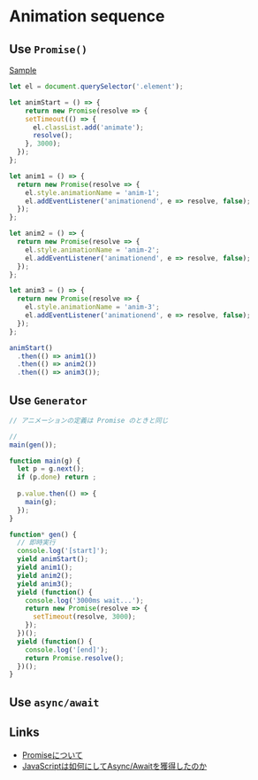 # Animation sequence

## Use `Promise()`

[Sample](https://jsfiddle.net/walfo/07xphesh/)

```js
let el = document.querySelector('.element');

let animStart = () => {
	return new Promise(resolve => {
    setTimeout(() => {
      el.classList.add('animate'); 
      resolve();
    }, 3000);
  });
};

let anim1 = () => {
  return new Promise(resolve => {
    el.style.animationName = 'anim-1';
    el.addEventListener('animationend', e => resolve, false);
  });
};

let anim2 = () => {
  return new Promise(resolve => {
    el.style.animationName = 'anim-2';
    el.addEventListener('animationend', e => resolve, false);
  });
};

let anim3 = () => {
  return new Promise(resolve => {
    el.style.animationName = 'anim-3';
    el.addEventListener('animationend', e => resolve, false);
  });
};

animStart()
  .then(() => anim1())
  .then(() => anim2())
  .then(() => anim3());
```

## Use `Generator`

```js
// アニメーションの定義は Promise のときと同じ

// 
main(gen());

function main(g) {
  let p = g.next();
  if (p.done) return ;
  
  p.value.then(() => {
    main(g);
  });
}

function* gen() {
  // 即時実行
  console.log('[start]');
  yield animStart();
  yield anim1();
  yield anim2();
  yield anim3();
  yield (function() {
    console.log('3000ms wait...');
    return new Promise(resolve => {
      setTimeout(resolve, 3000);
    });
  })();
  yield (function() {
    console.log('[end]');
    return Promise.resolve();
  })();
}
```

## Use `async/await`


## Links
- [Promiseについて](http://js-next.hatenablog.com/entry/2013/11/28/093230)
- [JavaScriptは如何にしてAsync/Awaitを獲得したのか](http://gao-tec.seesaa.net/article/427643074.html)
